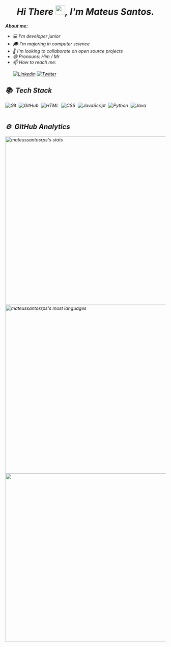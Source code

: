 <h1 align="center"><i> Hi There <img src="https://raw.githubusercontent.com/kaueMarques/kaueMarques/master/hi.gif" width="30px">, I'm Mateus Santos.<i> </h1>



**About me:**
- 💻 I'm developer junior
- :mortar_board: I'm majoring in computer science
- 👯 I'm looking to collaborate on open source projects
- 😄 Pronouns: Him / Mr
- 📫 How to reach me: <p align-itens ="center">[![Linkedin](https://img.shields.io/badge/-LinkedIn-060606?style=flat&labelColor=0D0D0D&logo=Linkedin&Color=white)](https://www.linkedin.com/in/mateus-santos-973634197/) [![Twitter](https://img.shields.io/badge/-Twitter-060606?style=flat&labelColor=0D0D0D&logo=Twitter&Color=white)](https://twitter.com/MateusSantosRPs)</p>


## 📚 &nbsp;Tech Stack

![Git](https://img.shields.io/badge/-Git-05122A?style=flat&logo=git)&nbsp;
![GitHub](https://img.shields.io/badge/-GitHub-05122A?style=flat&logo=github)&nbsp;
![HTML](https://img.shields.io/badge/-HTML-05122A?style=flat&logo=HTML5)&nbsp;
![CSS](https://img.shields.io/badge/-CSS-05122A?style=flat&logo=CSS3&logoColor=1572B6)&nbsp;
![JavaScript](https://img.shields.io/badge/-JavaScript-05122A?style=flat&logo=javascript)&nbsp;
![Python](https://img.shields.io/badge/-Python-05122A?style=flat&logo=python)&nbsp;
![Java](https://img.shields.io/badge/-Java-05122A?style=flat&logo=java)&nbsp; <br><br>
<!-- ![Node.js](https://img.shields.io/badge/-Node.js-05122A?style=flat&logo=node.js)&nbsp; -->
<!-- ![Visual Studio Code](https://img.shields.io/badge/-Visual%20Studio%20Code-05122A?style=flat&logo=visual-studio-code&logoColor=007ACC)&nbsp; -->

## ⚙️ &nbsp;GitHub Analytics
<p align="left">
  
<a href="https://github.com/MateusSantosRPs/"/> 
  <img width="530em" src="https://github-readme-stats.vercel.app/api?username=mateussantosrps&show_icons=true&theme=dark" alt="mateussantosrps's stats"/>
</a>
<a href="https://github.com/MateusSantosRPs/"/> 
  <img width="530em" src="https://github-readme-stats.vercel.app/api/top-langs/?username=mateussantosrps&layout=compact&theme=dark" alt="mateussantosrps's most languages"/>
</a>
<a href="https://github.com/MateusSantosRPs/"/> 
  <img width="530em" src="https://github-readme-streak-stats.herokuapp.com/?user=mateussantosrps&hide_border=true&background=0D1117&currStreakLabel=FFFFFF&sideLabels=FFFFFF&currStreakNum=FFFFFF&dates=FFFFFF&sideNums=FFFFFF&fire=#ff5722&ring=db1cff&stroke=FFFFFFFF""/>
</a>



</p>








<!--
**MateusSantosRPs/MateusSantosRPs** is a ✨ _special_ ✨ repository because its `README.md` (this file) appears on your GitHub profile.

Here are some ideas to get you started:

- 🔭 I’m currently working on ...
- 🌱 I’m currently learning ...
- 👯 I’m looking to collaborate on ...
- 🤔 I’m looking for help with ...
- 💬 Ask me about ...
- 📫 How to reach me: ...
- ⚡ Fun fact: ...
--> 
